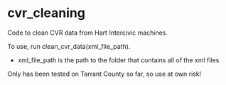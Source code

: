 # cvr_cleaning
Code to clean CVR data from Hart Intercivic machines.

To use, run clean_cvr_data(xml_file_path).
- xml_file_path is the path to the folder that contains all of the xml files

Only has been tested on Tarrant County so far, so use at own risk!
